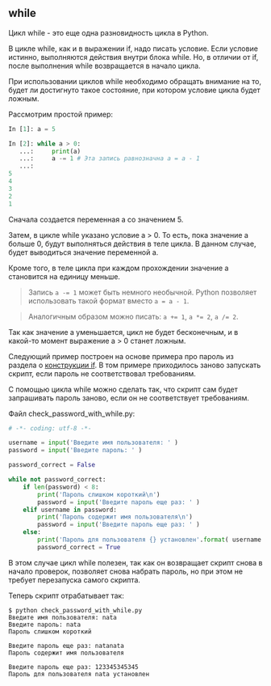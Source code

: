 ## while

Цикл while - это еще одна разновидность цикла в Python. 

В цикле while, как и в выражении if, надо писать условие.
Если условие истинно, выполняются действия внутри блока while. 
Но, в отличии от if, после выполнения while возвращается в начало цикла.

При использовании циклов while необходимо обращать внимание на то, будет ли достигнуто такое состояние, при котором условие цикла будет ложным.

Рассмотрим простой пример:
```python
In [1]: a = 5

In [2]: while a > 0:
   ...:     print(a)
   ...:     a -= 1 # Эта запись равнозначна a = a - 1
   ...:     
5
4
3
2
1
```

Сначала создается переменная а со значением 5.

Затем, в цикле while указано условие a > 0. То есть, пока значение а больше 0, будут выполняться действия в теле цикла. В данном случае, будет выводиться значение переменной а.

Кроме того, в теле цикла при каждом прохождении значение а становится на единицу меньше.

> Запись ```a -= 1``` может быть немного необычной. Python позволяет использовать такой формат вместо ```a = a - 1```.

> Аналогичным образом можно писать: ```a += 1```, ```a *= 2```, ```a /= 2```.

Так как значение а уменьшается, цикл не будет бесконечным, и в какой-то момент выражение a > 0 станет ложным.

Следующий пример построен на основе примера про пароль из раздела о [конструкции if](./05_control_structures/1_if_else.md).
В том примере приходилось заново запускать скрипт, если пароль не соответствовал требованиям.

С помощью цикла while можно сделать так, что скрипт сам  будет запрашивать пароль заново, если он не соответствует требованиям.

Файл check_password_with_while.py:
```python
# -*- coding: utf-8 -*-

username = input('Введите имя пользователя: ' )
password = input('Введите пароль: ' )

password_correct = False

while not password_correct:
    if len(password) < 8:
        print('Пароль слишком короткий\n')
        password = input('Введите пароль еще раз: ' )
    elif username in password:
        print('Пароль содержит имя пользователя\n')
        password = input('Введите пароль еще раз: ' )
    else:
        print('Пароль для пользователя {} установлен'.format( username ))
        password_correct = True

```

В этом случае цикл while полезен, так как он возвращает скрипт снова в начало проверок, позволяет снова набрать пароль, но при этом не требует перезапуска самого скрипта.


Теперь скрипт отрабатывает так:
```
$ python check_password_with_while.py
Введите имя пользователя: nata
Введите пароль: nata
Пароль слишком короткий

Введите пароль еще раз: natanata
Пароль содержит имя пользователя

Введите пароль еще раз: 123345345345
Пароль для пользователя nata установлен
```

